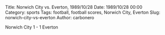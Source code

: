 Title: Norwich City vs. Everton, 1989/10/28
Date: 1989/10/28 00:00
Category: sports
Tags: football, football scores, Norwich City, Everton
Slug: norwich-city-vs-everton
Author: carbonero


Norwich City 1 - 1 Everton
